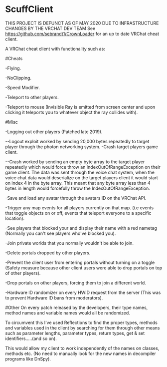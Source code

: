 # ScuffClient
THIS PROJECT IS DEFUNCT AS OF MAY 2020 DUE TO INFRASTRUCTURE CHANGES BY THE VRCHAT DEV TEAM
See https://github.com/sebrandt1/CrownLoader for an up to date VRChat cheat client.


A VRChat cheat client with functionality such as:


#Cheats

-Flying.

-NoClipping.

-Speed Modifier.

-Teleport to other players.

-Teleport to mouse (Invisible Ray is emitted from screen center and upon clicking it teleports you to whatever object the ray collides with).


#Misc

-Logging out other players (Patched late 2019).

--Logout exploit worked by sending 20,000 bytes repeatedly to target player through the photon networking system.
-Crash target players game client.

--Crash worked by sending an empty byte array to the target player repeatedly which would force throw an IndexOutOfRangeException on their game client. The data was sent through the voice chat system, when the voice chat data would deserialize on the target players client it would start on index 4 in the byte array. This meant that any byte array less than 4 bytes in length would forcefully throw the IndexOutOfRangeException.

-Save and load any avatar through the avatars ID on the VRChat API.

-Trigger any map events for all players currently on that map. (i.e events that toggle objects on or off, events that teleport everyone to a specific location).

-See players that blocked your and display their name with a red nametag (Normally you can't see players who've blocked you).

-Join private worlds that you normally wouldn't be able to join.

-Delete portals dropped by other players.

-Prevent the client user from entering portals without turning on a toggle (Safety measure because other client users were able to drop portals on top of other players).

-Drop portals on other players, forcing them to join a different world.

-Hardware ID randomizer on every HWID request from the server (This was to prevent Hardware ID bans from moderators).


#Other
On every patch released by the developers, their type names, method names and variable names would all be randomized.

To circumvent this I've used Reflections to find the proper types, methods and variables used in the client by searching for them through other means such as parameter lengths, parameter types, return types, get & set identifiers.....(and so on).

This would allow my client to work independently of the names on classes, methods etc. (No need to manually look for the new names in decompiler programs like DnSpy).
